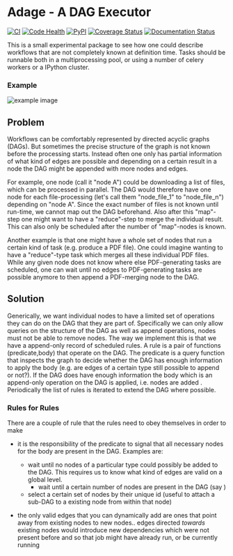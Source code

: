 # Adage - A DAG Executor

[![CI](https://github.com/yadage/adage/actions/workflows/ci.yml/badge.svg)](https://github.com/yadage/adage/actions/workflows/ci.yml?query=branch%3Amain)
[![Code Health](https://landscape.io/github/yadage/adage/main/landscape.svg?style=flat)](https://landscape.io/github/yadage/adage/main)
[![PyPI](https://img.shields.io/pypi/v/adage.svg)](https://pypi.python.org/pypi/adage)
[![Coverage Status](https://coveralls.io/repos/github/yadage/adage/badge.svg?branch=main)](https://coveralls.io/github/yadage/adage?branch=main)
[![Documentation Status](https://readthedocs.org/projects/adage/badge/?version=latest)](http://adage.readthedocs.io/en/latest/?badge=latest)

This is a small experimental package to see how one could describe workflows that are not completely known at definition time. Tasks should be runnable both in a multiprocessing pool, or using a number of celery workers or a IPython cluster.

### Example

![example image](./example_workflow.gif "dynamically extended workflow")



## Problem

Workflows can be comfortably represented by directed acyclic graphs (DAGs). But sometimes the precise structure of the graph is not known before the processing starts. Instead often one only has partial information of what kind of edges are possible and depending on a certain result in a node the DAG might be appended with more nodes and edges.

For example, one node (call it "node A") could be downloading a list of files, which can be processed in parallel. The DAG would therefore have one node for each file-processing (let's call them    "node_file_1" to "node_file_n") depending on "node A". Since the exact number of files is not known until run-time, we cannot map out the DAG beforehand. Also after this "map"-step one might want to have a "reduce"-step to merge the individual result. This can also only be scheduled after the number of "map"-nodes is known.

Another example is that one might have a whole set of nodes that run a certain kind of task (e.g. produce a PDF file). One could imagine wanting to have a "reduce"-type task which merges all these individual PDF files. While any given node does not know where else PDF-generating tasks are scheduled, one can wait until no edges to PDF-generating tasks are possible anymore to then append a PDF-merging node to the DAG.

## Solution

Generically, we want individual nodes to have a limited set of operations they can do on the DAG that they are part of. Specifically we can only allow queries on the structure of the DAG as well as append operations, nodes must not be able to remove nodes. The way we implement this is that we have a append-only record of scheduled rules. A rule is a pair of functions (predicate,body) that operate on the DAG. The predicate is a query function that inspects the graph to decide whether the DAG has enough information to apply the body (e.g. are edges of a certain type still possible to append or not?). If the DAG does have enough information the body which is an append-only operation on the DAG is applied, i.e. nodes are added . Periodically the list of rules is iterated to extend the DAG where possible.

### Rules for Rules

There are a couple of rule that the rules need to obey themselves in order to make 

- it is the responsibility of the predicate to signal that all necessary nodes for the body are present in the DAG. Examples are:
	- wait until    no nodes of a particular type could possibly be added to the DAG. This requires us to know what kind of edges are valid on a global level.
        - wait until a certain number of nodes are present in the DAG (say )
	- select a certain set of nodes by their unique id (useful to attach a sub-DAG to a existing node from within that node)
	
- the only valid edges that you can dynamically add are ones that point away from existing nodes to new nodes.. edges directed *towards* existing nodes would introduce new dependencies which were not present before and so that job might have already run, or be currently running

